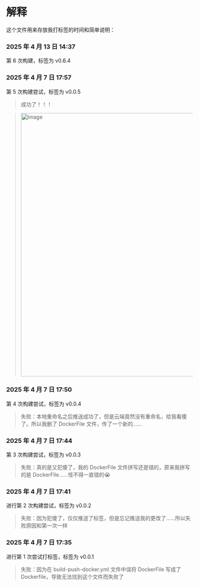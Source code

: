 # 解释

这个文件用来存放我打标签的时间和简单说明：

### 2025 年 4 月 13 日 14:37

第 6 次构建，标签为 v0.6.4

### 2025 年 4 月 7 日 17:57

第 5 次构建尝试，标签为 v0.0.5

> 成功了！！！

> <img width="710" alt="image" src="https://github.com/user-attachments/assets/c5cb6bc0-9bcc-43d7-bc79-e0eef32320d7" />


### 2025 年 4 月 7 日 17:50

第 4 次构建尝试，标签为 v0.0.4

> 失败：本地重命名之后推送成功了，但是云端竟然没有重命名，给我看傻了。所以我删了 DockerFile 文件，传了一个新的……

### 2025 年 4 月 7 日 17:44

第 3 次构建尝试，标签为 v0.0.3

> 失败：真的是又犯傻了，我的 DockerFile 文件拼写还是错的，原来我拼写的是 DockerFlle……怪不得一直错的😭

### 2025 年 4 月 7 日 17:41

进行第 2 次构建尝试，标签为 v0.0.2

> 失败：因为犯傻了，仅仅推送了标签，但是忘记推送我的更改了……所以失败原因和第一次一样

### 2025 年 4 月 7 日 17:35

进行第 1 次尝试打标签，标签为 v0.0.1

> 失败：因为在 build-push-docker.yml 文件中误将 DockerFile 写成了 Dockerfile，导致无法找到这个文件而失败了
